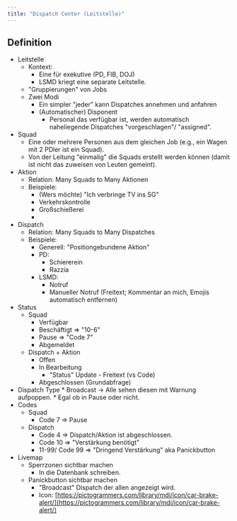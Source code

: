 ```yaml
---
title: "Dispatch Center (Leitstelle)"
---
```


## Definition

* Leitstelle
    * Kontext:
        * Eine für exekutive (PD, FIB, DOJ)
        * LSMD kriegt eine separate Leitstelle.
    * "Gruppierungen" von Jobs
    * Zwei Modi
        * Ein simpler "jeder" kann Dispatches annehmen und anfahren
        * (Automatischer) Disponent
            * Personal das verfügbar ist, werden automatisch naheliegende Dispatches "vorgeschlagen"/ "assigned".
* Squad
    * Eine oder mehrere Personen aus dem gleichen Job (e.g., ein Wagen mit 2 PDler ist ein Squad).
    * Von der Leitung "einmalig" die Squads erstellt werden können (damit ist nicht das zuweisen von Leuten gemeint).
* Aktion
    * Relation: Many Squads to Many Aktionen
    * Beispiele:
        * (Wers möchte) "Ich verbringe TV ins SG"
        * Verkehrskontrolle
        * Großschießerei
        *
* Dispatch
    * Relation: Many Squads to Many Dispatches
    * Beispiele:
        * Generell: "Positiongebundene Aktion"
        * PD:
            * Schiererein
            * Razzia
        * LSMD:
            * Notruf
            * Manueller Notruf (Freitext; Kommentar an mich, Emojis automatisch entfernen)
* Status
    * Squad
        * Verfügbar
        * Beschäftigt => "10-6"
        * Pause => "Code 7"
        * Abgemeldet
    * Dispatch + Aktion
        * Offen
        * In Bearbeitung
            * "Status" Update - Freitext (vs Code)
        * Abgeschlossen (Grundabfrage)
* Dispatch Type
        * Broadcast -> Alle sehen diesen mit Warnung aufpoppen.
            * Egal ob in Pause oder nicht.
* Codes
    * Squad
        * Code 7 => Pause
    * Dispatch
        * Code 4 => Dispatch/Aktion ist abgeschlossen.
        * Code 10 => "Verstärkung benötigt"
        * 11-99/ Code 99 => "Dringend Verstärkung" aka Panickbutton
* Livemap
    * Sperrzonen sichtbar machen
        * In die Datenbank schreiben.
    * Panickbutton sichtbar machen
        * "Broadcast" Dispatch der allen angezeigt wird.
        * Icon: [https://pictogrammers.com/library/mdi/icon/car-brake-alert/](https://pictogrammers.com/library/mdi/icon/car-brake-alert/)
